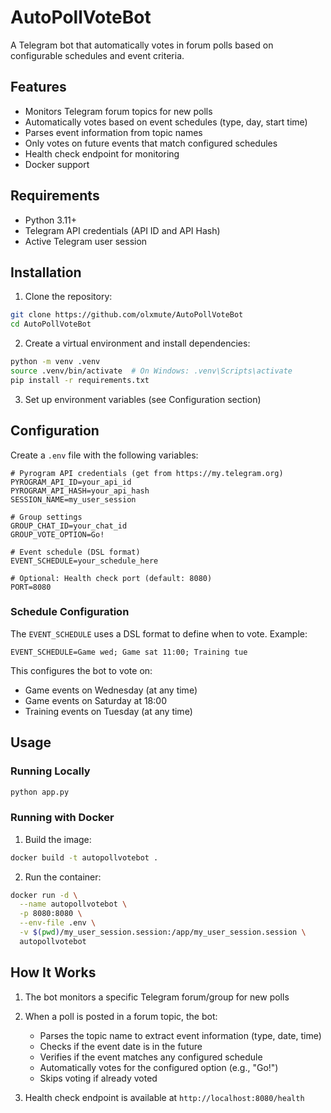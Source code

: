 # AutoPollVoteBot

A Telegram bot that automatically votes in forum polls based on configurable schedules and event criteria.

## Features

- Monitors Telegram forum topics for new polls
- Automatically votes based on event schedules (type, day, start time)
- Parses event information from topic names
- Only votes on future events that match configured schedules
- Health check endpoint for monitoring
- Docker support

## Requirements

- Python 3.11+
- Telegram API credentials (API ID and API Hash)
- Active Telegram user session

## Installation

1. Clone the repository:

```bash
git clone https://github.com/olxmute/AutoPollVoteBot
cd AutoPollVoteBot
```

2. Create a virtual environment and install dependencies:

```bash
python -m venv .venv
source .venv/bin/activate  # On Windows: .venv\Scripts\activate
pip install -r requirements.txt
```

3. Set up environment variables (see Configuration section)

## Configuration

Create a `.env` file with the following variables:

```env
# Pyrogram API credentials (get from https://my.telegram.org)
PYROGRAM_API_ID=your_api_id
PYROGRAM_API_HASH=your_api_hash
SESSION_NAME=my_user_session

# Group settings
GROUP_CHAT_ID=your_chat_id
GROUP_VOTE_OPTION=Go!

# Event schedule (DSL format)
EVENT_SCHEDULE=your_schedule_here

# Optional: Health check port (default: 8080)
PORT=8080
```

### Schedule Configuration

The `EVENT_SCHEDULE` uses a DSL format to define when to vote. Example:

```
EVENT_SCHEDULE=Game wed; Game sat 11:00; Training tue
```

This configures the bot to vote on:

- Game events on Wednesday (at any time)
- Game events on Saturday at 18:00
- Training events on Tuesday (at any time)

## Usage

### Running Locally

```bash
python app.py
```

### Running with Docker

1. Build the image:

```bash
docker build -t autopollvotebot .
```

2. Run the container:

```bash
docker run -d \
  --name autopollvotebot \
  -p 8080:8080 \
  --env-file .env \
  -v $(pwd)/my_user_session.session:/app/my_user_session.session \
  autopollvotebot
```

## How It Works

1. The bot monitors a specific Telegram forum/group for new polls
2. When a poll is posted in a forum topic, the bot:
    - Parses the topic name to extract event information (type, date, time)
    - Checks if the event date is in the future
    - Verifies if the event matches any configured schedule
    - Automatically votes for the configured option (e.g., "Go!")
    - Skips voting if already voted

3. Health check endpoint is available at `http://localhost:8080/health`
